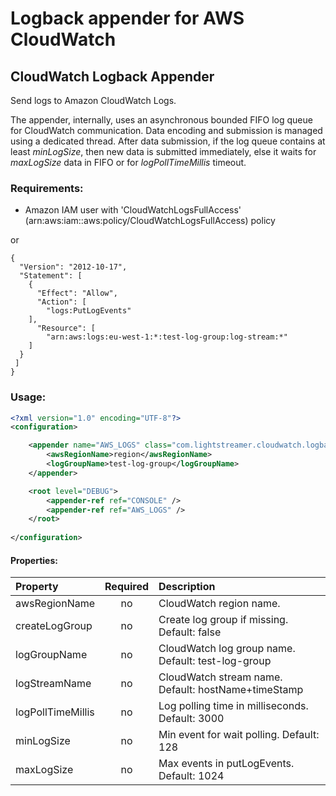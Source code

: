 # Logback appender for AWS CloudWatch

## CloudWatch Logback Appender

Send logs to Amazon CloudWatch Logs.

The appender, internally, uses an asynchronous bounded FIFO log queue for CloudWatch communication.
Data encoding and submission is managed using a dedicated thread.
After data submission, if the log queue contains at least *minLogSize*, then new data is submitted immediately,
else it waits for *maxLogSize* data in FIFO or for *logPollTimeMillis* timeout.

### Requirements:
 - Amazon IAM user with 'CloudWatchLogsFullAccess' (arn:aws:iam::aws:policy/CloudWatchLogsFullAccess) policy
 
 or
```
{
  "Version": "2012-10-17",
  "Statement": [
    {
      "Effect": "Allow",
      "Action": [
        "logs:PutLogEvents"
    ],
      "Resource": [
        "arn:aws:logs:eu-west-1:*:test-log-group:log-stream:*"
    ]
  }
 ]
}
```

### Usage:

``` xml
<?xml version="1.0" encoding="UTF-8"?>
<configuration>

	<appender name="AWS_LOGS" class="com.lightstreamer.cloudwatch.logback.appender.AwsLogsJsonAppender">
		<awsRegionName>region</awsRegionName>
		<logGroupName>test-log-group</logGroupName>
	</appender>

	<root level="DEBUG">
		<appender-ref ref="CONSOLE" />
		<appender-ref ref="AWS_LOGS" />
	</root>
	
</configuration>
```

#### Properties:

| Property       | Required  | Description                                        |
| :------------- | :-------: | :------------------------------------------------- |
| awsRegionName  | no        | CloudWatch region name.                            |
| createLogGroup | no        | Create log group if missing. Default: false |
| logGroupName   | no        | CloudWatch log group name. Default: test-log-group |
| logStreamName  | no        | CloudWatch stream name. Default: hostName+timeStamp|
| logPollTimeMillis | no     | Log polling time in milliseconds. Default: 3000    |
| minLogSize     | no        | Min event for wait polling. Default: 128           |
| maxLogSize     | no        | Max events in putLogEvents. Default: 1024          |
